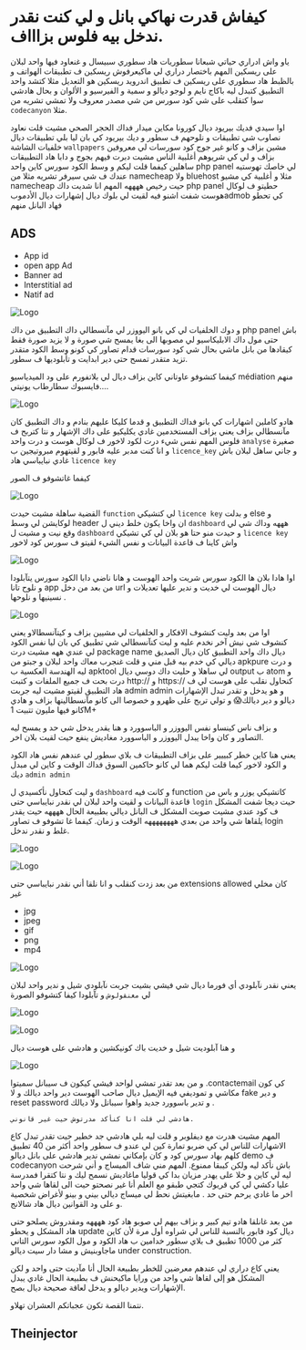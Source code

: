 # كيفاش قدرت نهاكي بانل و لي كنت نقدر ندخل بيه فلوس بزاااف.
ياو واش ادراري حياتي شبعانا سطوريات هاد سطوري سبيسال و غنعاود فيها واحد لبلان على ريسكين المهم باختصار دراري لي ماكيعرفوش ريسكين ف تطبيقات الهواتف و بالظبط هاد سطوري على ريسكين ف تطبيق اندرويد ريسكين هو التعديل مثلا كتشد واحد التطبيق كتبدل ليه باكاج نايم و لوجو ديالو و سمية و الفيرسيو و الألوان و بحال هادشي سوا كتقلب على شي كود سورس من شي مصدر معروف ولا تمشي تشريه من ```codecanyon``` مثلا.


 اوا سيدي فديك بيريود ديال كورونا مكاين ميدار فداك الحجر الصحي مشيت قلت نعاود نصاوب شي تطبيقات و نلوحهم ف سطور و ديك بيريود كي بان ليا بلي تطبيقات ديال خلفيات الشاشة ```wallpapers``` مشين بزاف و كانو غير جوج كود سورسات لي معروفين بزاف و لي كي شريوهم أغلبية الناس مشيت دبرت فيهم بجوج و دابا هاد التطبيقات ساهلين كيفما قلت ليكم و وسط الكود سورس كاين واحد php panel لي خاصك تهوستيه عندك ف شي سيرفر تشريه مثلا من namecheap ولا bluehost مثلا و أغلبية كي مشيو namecheap حيت رخيص ههههه المهم انا شديت داك php panel حطيتو ف لوكال هوست شفت اشنو فيه لقيت لي بلوك ديال إشهارات ديال الأدموبadmob كي تحطو فهاد البانل منهم

## ADS
-  App id
-  open app Ad
- Banner ad
- Interstitial ad
- Natif ad


![Logo](https://i.imgur.com/IWUZnTh.png)

و دوك الخلفيات لي كي بانو اليووزر لي مآنسطالي داك التطبيق من داك php panel باش حتى مول داك الابليكاسيو لي مصوبها الى بغا يمسح شي صورة و لا يزيد صورة فقط كيقادها من بانل ماشي بحال شي كود سورسات قدام تصاور كي كونو وسط الكود متقدر تزيد متقدر تمسح حتى دير ابدايت و تأبلوديها ف سطور.






كيفما كتشوفو عاوتاني كاين بزاف ديال لي بلاتفورم على ود الميدياسيو médiation منهم فايسبوك سطارطاب يونيتي....


![Logo](https://i.imgur.com/RhG9Ivd.png)



هادو كاملين اشهارات كي بانو فداك التطبيق و قدما كليكا عليهم بنادم و داك التطبيق كان مآنسطالي بزاف يعني بزاف المستخدمين غادي يكليكيو على داك الإشهار  و نتا كتربح ف فلوس المهم نفس شيء درت لكود لاخور ف لوكال هوست و درت واحد ```analyse``` صغيرة و انا كنت مدبر عليه فابور و لقيتهوم مبروتيجين ب ```licence_key``` و جاني ساهل لبلان باش غادي نبايباسي هاد ```licence key```

 كيفما غاتشوفو ف الصور


![Logo](https://i.imgur.com/qs90z6A.png)

القضية ساهلة مشيت حيدت ```function``` لي كتشيكي ```licence key``` و بدلت else و لوكايشن لي وسط header ان واخا يكون خلط ديني ل ```dashboard``` هههه وداك شي لي وقع نيت و مشيت ل ```dashboard``` و حيدت منو حتا هو بلان لي كي تشيكي ```licence key``` واش كاينا ف قاعدة البيانات و نفس الشيء لقيتو ف سورس كود لاخور

![Logo](https://i.imgur.com/PsXC00l.png)


اوا هادا بلان ها الكود سورس شريت واحد الهوست و هانا ناضي دابا الكود سورس يتآبلودا و نلوح تانا app من بعد من دخل url ديال الهوست لي خديت و ندير عليها تعديلات و نسينيها و نلوحها .

![Logo](https://i.imgur.com/JLbcRfI.png)


اوا من بعد وليت كنشوف الافكار و الخلفيات لي مشيين بزاف و كيتآنسطالاو يعني كنشوف شي نيش آخر نخدم عليه و ليت كنآنسطالي شي تطبيق كي بان ليا نفس الكود لي عندي ههه  مشيت درت package name ديال داك واحد التطبيق كان ديال الصديق ديالي كي خدم بيه قبل مني و قلت غنجرب معاك واحد لبلان و جبتو من apkpure و درت ليه الهندسة العكسية ب apktool لي ساهلا و حليت داك دوسي ديال output ب atom و درت بحت ف جميع الملفات و كتبت http:// و https:// كنحاول نقلب على هوست لي ف هاد التطبيق لقيتو مشيت ليه  جربت admin admin و هو يدخل و تقدر تبدل الإشهارات ديالو و دير ديالك😱 و تولي تربح على ظهرو و خصوصا الى كانو مآنسطالينها بزاف و هادي كانو فيها مليون تتبيت 1M+

 و بزاف ناس  كينساو نفس اليووزر و الباسوورد و هنا يقدر يدخل شي حد و يمسح ليه التصاور و كان واخا يبدل اليووزر و الباسوورد مغاديش ينفع حيت لقيت بلان اخر.

يعني هنا كاين خطر كبييير على بزاف التطبيقات ف بلاي سطور لي عندهم نفس هاد الكود و الكود لاخور كيما قلت ليكم هما لي كانو حاكمين السوق فداك الوقت و كاين لي مبدل ديك
```admin admin```

و ليت كنحاول نأكسيدي ل ```dashboard``` و كانت فيه function  كاتشيكي يوزر و باس من قاعدة البيانات و لقيت واحد لبلان لي نقدر نبايباسي حتى ```login``` حيت ديجا شفت المشكل ف كود عندي مشيت صوبت المشكل ف البانل ديالي بطبيعة الحال ههههه حيت يقدر يلقاها شي واحد من بعدي ههههههههه الوقت و زمان. كيفما غا تشوفو ف تصاور login غلط و نقدر ندخل.

![Logo](https://i.imgur.com/STaQugY.png)


![Logo](https://i.imgur.com/rellBnU.png)


من بعد زدت كنقلب و انا نلقا أني نقدر نبايباسي حتى extensions allowed كان مخلي غير

- jpg
- jpeg
- gif
- png
- mp4

![Logo](https://i.imgur.com/C64lHQa.png)


 يعني نقدر نآبلودي أي فورما ديال شي فيشي بشيت جربت نآبلودي شيل و ندير واحد لبلان لي ```مغنقولوش``` و تآبلودا كيفا كتشوفو الصورة

![Logo](https://i.imgur.com/1dqvD9L.png)



![Logo](https://i.imgur.com/O1IQmuI.png)


و هنا آبلوديت شيل و خديت باك كونيكشين و هادشي على هوست ديال


![Logo](https://i.imgur.com/2A9I3Bv.png)

و من بعد تقدر تمشي لواحد فيشي كيكون ف سيبانل سميتوا .contactemail كي كون مكاشي و تموديفي فيه الإيميل ديال صاحب الهوست دير واحد ديالك و لا fake و دير reset password و تدير باسوورد جديد واهوا سيبانل ولا ديالك .

```هادشي لي قلت انا كنأكد مدرتوش حيت غير قانوني.```

المهم مشيت هدرت مع ديفلوبر و قلت ليه بلي هادشي جد خطير حيت تقدر تبدل كاع الاشهارات للناس لي كي ضربو تمارة كين لي عندو ف سطور واحد أكثر من 40 تطبيق كلهم بهاد سورس كود و كان بإمكاني نمشي ندير هادشي على بانل ديالو demo ف codecanyon باش نأكد ليه ولكن كيبقا ممنوع. المهم مني شاف الميساج و أني شرحت ليه لي كاين و خلا على يهدر مزيان بدا كي قوليا ماغاديش نسمح ليك و نتا كتقرا فمدرسة عليا دكشي لي كي قريوك كتجي طبقو مع العلم أنا غير نصحتو حيت الى لقاها شي واحد اخر ما غادي يرحم حتى حد . مابغيتش نحط لي ميساج ديالي بيني و بينو لأغراض شخصية و على ود القوانين ديال هاد شالانج.

من بعد غانلقا هادو تيم كبير و بزاف بيهم لي صوبو هاد كود ههههه ومقدروش يصلحو حتى هاد المشكل و يحطو update ديال كود فابور بالنسبة للناس لي شراوه أول مرة لأن كاين كثر من  1000 تطبيق ف بلاي سطور خدامين ب هاد الكود و مول الكود سورس التاني ماجاوبنيش و مشا دار سيت ديالو under construction.

يعني كاع دراري لي عندهم معرضين للخطر بطبيعة الحال أنا مآديت حتى واحد و لكن المشكل هو إلى لقاها شي واحد من ورايا ماكيحنش ف بطبيعة الحال غادي  يبدل الإشهارات ويدير ديالو و يدخل لعاقة صحيحة ديال بصح.

نتمنا القصة تكون عجباتكم العشران تهلاو.

## Theinjector
